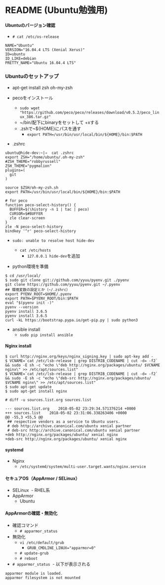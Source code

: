 # README (Ubuntu勉強用)

#### Ubuntuのバージョン確認
- `# cat /etc/os-release`
```
NAME="Ubuntu"
VERSION="16.04.4 LTS (Xenial Xerus)"
ID=ubuntu
ID_LIKE=debian
PRETTY_NAME="Ubuntu 16.04.4 LTS"
```
### Ubuntuのセットアップ

- apt-get install zsh oh-my-zsh

- pecoをインストール
  - `sudo wget "https://github.com/peco/peco/releases/download/v0.5.2/peco_linux_386.tar.gz"`
  - ~/bin/配下にbinaryをセットして +xする
  - .zshで~${HOME}にパスを通す
    - `export PATH=/usr/bin/usr/local/bin/${HOME}/bin:$PATH`

- .zshrc
```
ubuntu@hide-dev:~|⇒  cat .zshrc
export ZSH="/home/ubuntu/.oh-my-zsh"
#ZSH_THEME="robbyrussell"
ZSH_THEME="pygmalion"
plugins=(
  git
)

source $ZSH/oh-my-zsh.sh
export PATH=/usr/bin/usr/local/bin/${HOME}/bin:$PATH

# for peco
function peco-select-history() {
  BUFFER=$(\history -n 1 | tac | peco)
  CURSOR=$#BUFFER
  zle clear-screen
}
zle -N peco-select-history
bindkey '^r' peco-select-history
```

- `sudo: unable to resolve host hide-dev`
  - `cat /etc/hosts`
    - `127.0.0.1 hide-dev`を追加

- python環境を準備
```
$ cd /usr/local/
$ sudo git clone git://github.com/yyuu/pyenv.git ./pyenv
git clone https://github.com/yyuu/pyenv.git ~/.pyenv
## 環境変数の設定とか（~/.zshrc）
export PYENV_ROOT=$HOME/.pyenv
export PATH=$PYENV_ROOT/bin:$PATH
eval "$(pyenv init -)"
pyenv --version
pyenv install 3.6.5
pyenv install 3.6.5
curl -kL https://bootstrap.pypa.io/get-pip.py | sudo python3
```

- ansible install
  - `sudo pip install ansible`



#### Nginx install

```
$ curl http://nginx.org/keys/nginx_signing.key | sudo apt-key add -
$ VCNAME=`cat /etc/lsb-release | grep DISTRIB_CODENAME | cut -d= -f2` && sudo -E sh -c "echo \"deb http://nginx.org/packages/ubuntu/ $VCNAME nginx\" >> /etc/apt/sources.list"
$ VCNAME=`cat /etc/lsb-release | grep DISTRIB_CODENAME | cut -d= -f2` && sudo -E sh -c "echo \"deb-src http://nginx.org/packages/ubuntu/ $VCNAME nginx\" >> /etc/apt/sources.list"
$ sudo apt-get update
$ sudo apt-get install nginx
```

`# diff -u sources.list.org sources.list`
```
--- sources.list.org	2018-05-02 23:29:34.571376214 +0000
+++ sources.list	2018-05-02 23:31:06.338263406 +0000
@@ -55,3 +55,5 @@
 ## respective vendors as a service to Ubuntu users.
 # deb http://archive.canonical.com/ubuntu xenial partner
 # deb-src http://archive.canonical.com/ubuntu xenial partner
+deb http://nginx.org/packages/ubuntu/ xenial nginx
+deb-src http://nginx.org/packages/ubuntu/ xenial nginx
```

#### systemd
- Nginx
  - `/etc/systemd/system/multi-user.target.wants/nginx.service`
  
#### セキュアOS（AppArmor / SELinux）
- SELinux
  - RHEL系
- AppArmor
  - Ubuntu

#### AppArmorの確認・無効化
- 確認コマンド
  - `# apparmor_status`
- 無効化
  - `vi /etc/default/grub`
    - `GRUB_CMDLINE_LINUX="apparmor=0"`
  - `# update-grub`
  - `# reboot`
- `# apparmor_status`
  - 以下が表示される
```
apparmor module is loaded.
apparmor filesystem is not mounted
```
